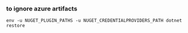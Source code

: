 ### to ignore azure artifacts


`env -u NUGET_PLUGIN_PATHS -u NUGET_CREDENTIALPROVIDERS_PATH dotnet restore`

